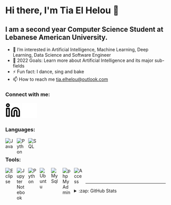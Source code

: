 # Hi there, I'm Tia El Helou 👋 

## I am a second year Computer Science Student at Lebanese American University.

- 👀 I’m interested in Artificial Intelligence, Machine Learning, Deep Learning, Data Science and Software Engineer
- 🥅 2022 Goals: Learn more about Artificial Intelligence and its major sub-fields
- ⚡ Fun fact: I dance, sing and bake
- 📫 How to reach me tia.elhelou@outlook.com 


### Connect with me:

[![linkedin](./img/linkedin-light.svg)](https://linkedin.com/in/tiaelhelou#gh-light-mode-only)
[![linkedin](./img/linkedin-dark.svg)](https://linkedin.com/in/tiaelhelou#gh-dark-mode-only)

### Languages:

[<img align="left" alt="Java" width="26px" src="https://cdn.jsdelivr.net/npm/programming-languages-logos@0.0.3/src/java/java.svg" style="padding-right:10px;" />][Java]

[<img align="left" alt="Python" width="26px" src="https://cdn.jsdelivr.net/npm/programming-languages-logos@0.0.3/src/python/python.svg" style="padding-right:10px;" />][Python]

[<img align="left" alt="SQL" width="26px" src="https://www.svgrepo.com/show/221326/mysql.svg" style="padding-right:10px;" />][SQL]

<br />
<br />

### Tools:

[<img align="left" alt="Eclipse" width="26px" src="https://www.svgrepo.com/show/353685/eclipse-icon.svg" style="padding-right:10px;" />][Eclipse]

[<img align="left" alt="Jupyter Notebook" width="26px" src="https://www.svgrepo.com/show/353949/jupyter.svg" style="padding-right:10px;" />][JupyterNotebook]

[<img align="left" alt="Python" width="26px" src="https://www.svgrepo.com/show/366496/text-x-python.svg" style="padding-right:10px;" />][PythonIDLE]

[<img align="left" alt="Ubuntu" width="26px" src="https://www.svgrepo.com/show/354481/ubuntu.svg" style="padding-right:10px;" />][Ubuntu]

[<img align="left" alt="MySql" width="26px" src="https://www.svgrepo.com/show/355133/mysql.svg" style="padding-right:10px;" />][MySql]

[<img align="left" alt="phpMyAdmin" width="26px" src="https://www.phpmyadmin.net/static/images/logo-og.png" style="padding-right:10px;" />][phpMyAdmin]

[<img align="left" alt="Access" width="26px" src="https://www.svgrepo.com/show/373415/access.svg" style="padding-right:10px;" />][Access]


<br />
<br />



---

<details>
  <summary>:zap: GitHub Stats</summary>

  <img align="left" alt="tiaelhelou's GitHub Stats" src="https://github-readme-stats.vercel.app/api?username=tiaelhelou&show_icons=true&hide_border=false&title_color=ff652f&icon_color=FFE400&bg_color=09131B&text_color=ffffff&border_color=0c1a25" />

</details>

[linkedin]: https://www.linkedin.com/in/tiaelhelou

[Java]: https://www.google.com/search?q=java+language&client=firefox-b-d&hl=en&sxsrf=APq-WBvDkWWfn5TedYiun5xLQdzvJxAMuQ%3A1644365932624&ei=bAgDYpXUJZH7sAfsgZmwBQ&ved=0ahUKEwiVuq26rPH1AhWRPewKHexABlYQ4dUDCA0&uact=5&oq=java+language&gs_lcp=Cgdnd3Mtd2l6EAMyBQgAEIAEMgUIABCABDIFCAAQgAQyBQgAEIAEMgUIABCABDIFCAAQgAQyBQgAEIAEMgUIABCABDIFCAAQgAQyBQgAEIAEOgcIIxCwAxAnOgcIABBHELADOgcIABCwAxBDOgoIABDkAhCwAxgAOgwILhDIAxCwAxBDGAE6EgguEMcBENEDEMgDELADEEMYAToECC4QQzoECAAQCjoECCMQJzoECAAQQ0oECEEYAEoECEYYAVDBBFi_HWD3JWgBcAF4AIABzAGIAbQPkgEGMC4xMC4xmAEAoAEByAESwAEB2gEGCAAQARgJ2gEGCAEQARgI&sclient=gws-wiz

[Python]: https://www.google.com/search?q=Python+language&client=firefox-b-d&hl=en&sxsrf=APq-WBtbjYQoG_NKYv0bzn0aodqw6AkBcw%3A1644365946776&ei=eggDYujNLoz1sAfgjrq4DQ&ved=0ahUKEwjo8ozBrPH1AhWMOuwKHWCHDtcQ4dUDCA0&uact=5&oq=Python+language&gs_lcp=Cgdnd3Mtd2l6EAMyBQgAEJECMgUIABCRAjIGCAAQBxAeMgYIABAHEB4yBggAEAcQHjIGCAAQBxAeMgYIABAHEB4yBggAEAcQHjIGCAAQBxAeMgYIABAHEB46BwgAEEcQsAM6BwgAELADEENKBAhBGABKBAhGGABQ7gVYrSBguCxoAnABeAGAAfgNiAHJSZIBBzYtNS4zLjGYAQCgAQHIAQrAAQE&sclient=gws-wiz

[SQL]: https://www.google.com/search?q=SQL&client=firefox-b-d&hl=en&sxsrf=APq-WBuPMGnff5tmt2sQg8W7P5I8dPHXDw%3A1644366833390&ei=8QsDYu6VF4zrsAf8haiIBA&ved=0ahUKEwiu0u_nr_H1AhWMNewKHfwCCkEQ4dUDCA0&uact=5&oq=SQL&gs_lcp=Cgdnd3Mtd2l6EAMyBAgjECcyBAgjECcyBAguECcyBAgAEEMyBAgAEEMyCAgAEIAEELEDMgUIABCABDIFCAAQgAQyBQgAEIAEMggIABCABBCxAzoHCAAQRxCwAzoHCAAQsAMQQzoKCAAQ5AIQsAMYADoSCC4QxwEQ0QMQyAMQsAMQQxgBOgwILhDIAxCwAxBDGAE6BwgjEOoCECdKBAhBGABKBAhGGAFQuQ1Y3CBgviNoBXABeASAAaYIiAHZIJIBBzUtMS4zLjGYAQCgAQGwAQrIARLAAQHaAQYIABABGAnaAQYIARABGAg&sclient=gws-wiz

[Eclipse]: https://www.eclipse.org/

[JupyterNotebook]: https://jupyter.org/

[MySql]: https://www.mysql.com/products/workbench/

[PythonIDLE]: https://www.python.org/

[Ubuntu]: https://ubuntu.com/

[phpMyAdmin]: https://www.phpmyadmin.net/

[Access]: https://www.microsoft.com/en-ww/microsoft-365/access

